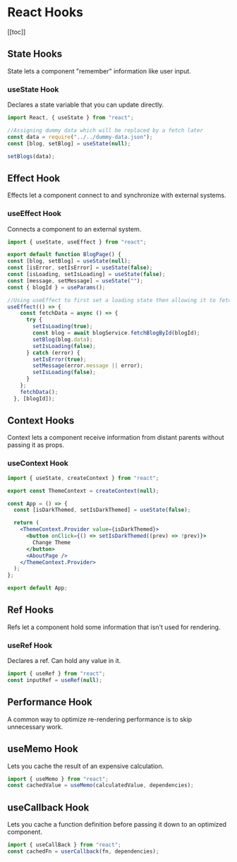 # React Hooks

[[toc]]

## State Hooks

State lets a component "remember" information like user input.

### useState Hook

Declares a state variable that you can update directly.

```jsx
import React, { useState } from "react";

//Assigning dummy data which will be replaced by a fetch later
const data = require("../../dummy-data.json");
const [blog, setBlog] = useState(null);

setBlogs(data);
```

## Effect Hook

Effects let a component connect to and synchronize with external systems.

### useEffect Hook

Connects a component to an external system.

```jsx
import { useState, useEffect } from "react";

export default function BlogPage() {
const [blog, setBlog] = useState(null);
const [isError, setIsError] = useState(false);
const [isLoading, setIsLoading] = useState(false);
const [message, setMessage] = useState("");
const { blogId } = useParams();

//Using useEffect to first set a loading state then allowing it to fetch data from the API
useEffect(() => {
    const fetchData = async () => {
      try {
        setIsLoading(true);
        const blog = await blogService.fetchBlogById(blogId);
        setBlog(blog.data);
        setIsLoading(false);
      } catch (error) {
        setIsError(true);
        setMessage(error.message || error);
        setIsLoading(false);
      }
    };
    fetchData();
  }, [blogId]);

```

## Context Hooks

Context lets a component receive information from distant parents without passing it as props.

### useContext Hook

```jsx
import { useState, createContext } from "react";

export const ThemeContext = createContext(null);

const App = () => {
  const [isDarkThemed, setIsDarkThemed] = useState(false);

  return (
    <ThemeContext.Provider value={isDarkThemed}>
      <button onClick={() => setIsDarkThemed((prev) => !prev)}>
        Change Theme
      </button>
      <AboutPage />
    </ThemeContext.Provider>
  );
};

export default App;
```

## Ref Hooks

Refs let a component hold some information that isn't used for rendering.

### useRef Hook

Declares a ref. Can hold any value in it.

```jsx
import { useRef } from "react";
const inputRef = useRef(null);
```

## Performance Hook

A common way to optimize re-rendering performance is to skip unnecessary work.

## useMemo Hook

Lets you cache the result of an expensive calculation.

```jsx
import { useMemo } from "react";
const cachedValue = useMemo(calculatedValue, dependencies);
```

## useCallback Hook

Lets you cache a function definition before passing it down to an optimized component.

```jsx
import { useCallBack } from "react";
const cachedFn = userCallback(fn, dependencies);
```
